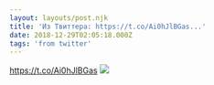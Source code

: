 ```yaml
---
layout: layouts/post.njk
title: 'Из Твиттера: https://t.co/Ai0hJlBGas...'
date: 2018-12-29T02:05:18.000Z
tags: 'from twitter'
---
```



https://t.co/Ai0hJlBGas
  <img src="https://pbs.twimg.com/media/DvjKFcdXcAAoMTY.jpg" />
